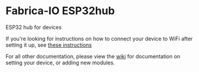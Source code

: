 # Fabrica-IO ESP32hub
ESP32 hub for devices

If you're looking for instructions on how to connect your device to WiFi after setting it up, see [these instructions](https://github.com/FabricaIO/FabricaIO-esp32hub/wiki/WiFi-and-Web-Interface#connecting-to-wifi)

For all other documentation, please view the [wiki](https://github.com/FabricaIO/FabricaIO-esp32hub/wiki) for documentation on setting your device, or adding new modules.

